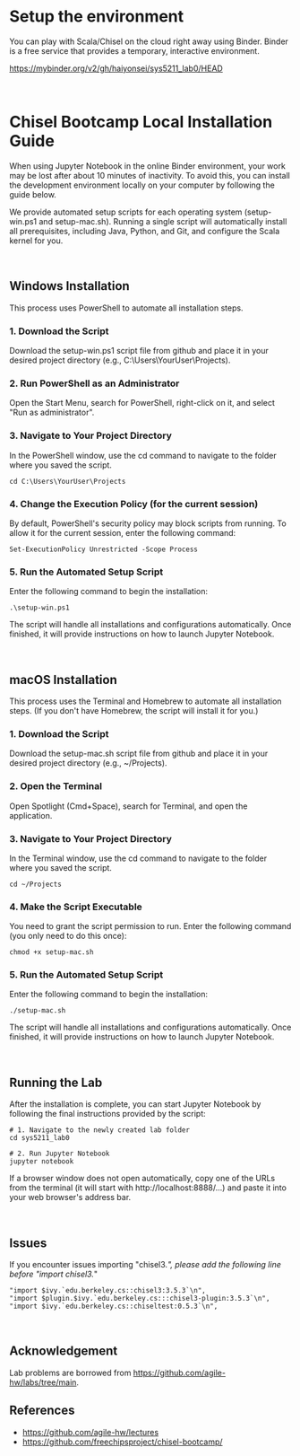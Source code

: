 # Setup the environment

You can play with Scala/Chisel on the cloud right away using Binder. Binder is a free service that provides a temporary, interactive environment.

https://mybinder.org/v2/gh/haiyonsei/sys5211_lab0/HEAD

<br>

# Chisel Bootcamp Local Installation Guide

When using Jupyter Notebook in the online Binder environment, your work may be lost after about 10 minutes of inactivity. To avoid this, you can install the development environment locally on your computer by following the guide below.

We provide automated setup scripts for each operating system (setup-win.ps1 and setup-mac.sh). Running a single script will automatically install all prerequisites, including Java, Python, and Git, and configure the Scala kernel for you.

<br>

## Windows Installation
This process uses PowerShell to automate all installation steps.

### 1. Download the Script

Download the setup-win.ps1 script file from github and place it in your desired project directory (e.g., C:\Users\YourUser\Projects).

### 2. Run PowerShell as an Administrator

Open the Start Menu, search for PowerShell, right-click on it, and select "Run as administrator".

### 3. Navigate to Your Project Directory

In the PowerShell window, use the cd command to navigate to the folder where you saved the script.

```
cd C:\Users\YourUser\Projects
```

### 4. Change the Execution Policy (for the current session)

By default, PowerShell's security policy may block scripts from running. To allow it for the current session, enter the following command:

```
Set-ExecutionPolicy Unrestricted -Scope Process
```

### 5. Run the Automated Setup Script

Enter the following command to begin the installation:

```
.\setup-win.ps1
```

The script will handle all installations and configurations automatically. Once finished, it will provide instructions on how to launch Jupyter Notebook.

<br>

## macOS Installation
This process uses the Terminal and Homebrew to automate all installation steps. (If you don't have Homebrew, the script will install it for you.)

### 1. Download the Script

Download the setup-mac.sh script file from github and place it in your desired project directory (e.g., ~/Projects).

### 2. Open the Terminal

Open Spotlight (Cmd+Space), search for Terminal, and open the application.

### 3. Navigate to Your Project Directory

In the Terminal window, use the cd command to navigate to the folder where you saved the script.

```
cd ~/Projects
```

### 4. Make the Script Executable

You need to grant the script permission to run. Enter the following command (you only need to do this once):

```
chmod +x setup-mac.sh
```

### 5. Run the Automated Setup Script

Enter the following command to begin the installation:

```
./setup-mac.sh
```

The script will handle all installations and configurations automatically. Once finished, it will provide instructions on how to launch Jupyter Notebook.

<br>

## Running the Lab
After the installation is complete, you can start Jupyter Notebook by following the final instructions provided by the script:

```
# 1. Navigate to the newly created lab folder
cd sys5211_lab0

# 2. Run Jupyter Notebook
jupyter notebook
```

If a browser window does not open automatically, copy one of the URLs from the terminal (it will start with http://localhost:8888/...) and paste it into your web browser's address bar.

<br>

## Issues

If you encounter issues importing "chisel3._", please add the following line before "import chisel3._"

```
"import $ivy.`edu.berkeley.cs::chisel3:3.5.3`\n",
"import $plugin.$ivy.`edu.berkeley.cs:::chisel3-plugin:3.5.3`\n",
"import $ivy.`edu.berkeley.cs::chiseltest:0.5.3`\n",
```

<br>

## Acknowledgement

Lab problems are borrowed from https://github.com/agile-hw/labs/tree/main.

## References

- https://github.com/agile-hw/lectures
- https://github.com/freechipsproject/chisel-bootcamp/
